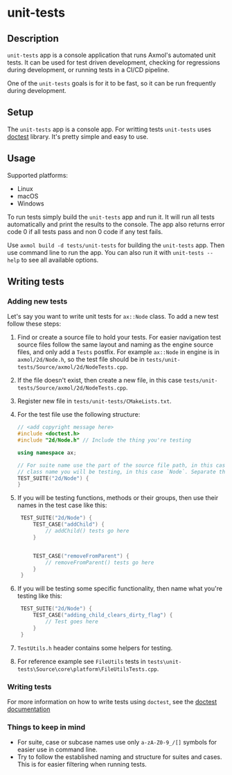 # unit-tests


## Description

`unit-tests` app is a console application that runs Axmol's automated unit tests. It can be used for
test driven development, checking for regressions during development, or running tests in a CI/CD
pipeline.

One of the `unit-tests` goals is for it to be fast, so it can be run frequently during development.


## Setup

The `unit-tests` app is a console app. For writting tests `unit-tests` uses
[doctest](https://github.com/doctest/doctest) library. It's pretty simple and easy to use.


## Usage

Supported platforms:

* Linux
* macOS
* Windows

To run tests simply build the `unit-tests` app and run it. It will run all tests automatically and
print the results to the console. The app also returns error code 0 if all tests pass and non 0
code if any test fails.

Use `axmol build -d tests/unit-tests` for building the `unit-tests` app. Then use command line to
run the app. You can also run it with `unit-tests --help` to see all available options.


## Writing tests


### Adding new tests

Let's say you want to write unit tests for `ax::Node` class. To add a new test follow these steps:

1. Find or create a source file to hold your tests. For easier navigation test source files follow
    the same layout and naming as the engine source files, and only add a `Tests` postfix. For
    example `ax::Node` in engine is in `axmol/2d/Node.h`, so the test file should be in
    `tests/unit-tests/Source/axmol/2d/NodeTests.cpp`.
2. If the file doesn't exist, then create a new file, in this case
    `tests/unit-tests/Source/axmol/2d/NodeTests.cpp`.
3. Register new file in `tests/unit-tests/CMakeLists.txt`.

4. For the test file use the following structure:
    ```cpp
    // <add copyright message here>
    #include <doctest.h>
    #include "2d/Node.h" // Include the thing you're testing

    using namespace ax;

    // For suite name use the part of the source file path, in this case `2d` followed by the
    // class name you will be testing, in this case `Node`. Separate the parts with a slash.
    TEST_SUITE("2d/Node") {
    }
    ```

5. If you will be testing functions, methods or their groups, then use their names in the test
   case like this:
   ```cpp
    TEST_SUITE("2d/Node") {
        TEST_CASE("addChild") {
            // addChild() tests go here
        }


        TEST_CASE("removeFromParent") {
            // removeFromParent() tests go here
        }
    }
    ```

6. If you will be testing some specific functionality, then name what you're testing like this:
   ```cpp
    TEST_SUITE("2d/Node") {
        TEST_CASE("adding_child_clears_dirty_flag") {
            // Test goes here
        }
    }
    ```

7. `TestUtils.h` header contains some helpers for testing.

8. For reference example see `FileUtils` tests in `tests\unit-tests\Source\core\platform\FileUtilsTests.cpp`.


### Writing tests

For more information on how to write tests using `doctest`, see the
[doctest documentation](https://github.com/doctest/doctest/blob/master/doc/markdown/readme.md)


### Things to keep in mind

* For suite, case or subcase names use only `a-zA-Z0-9_/[]` symbols for easier use in command line.
* Try to follow the established naming and structure for suites and cases. This is for easier
    filtering when running tests.
